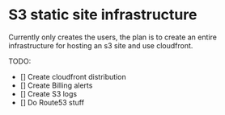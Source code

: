 # S3 static site infrastructure

Currently only creates the users, the plan is to create an entire infrastructure for hosting an s3 site and use cloudfront.

TODO:

- [] Create cloudfront distribution
- [] Create Billing alerts
- [] Create S3 logs
- [] Do Route53 stuff